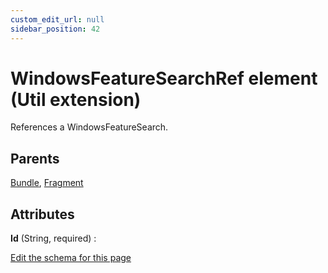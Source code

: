 ```yaml
---
custom_edit_url: null
sidebar_position: 42
---
```

# WindowsFeatureSearchRef element (Util extension)
References a WindowsFeatureSearch.

## Parents
[Bundle](../wxs/bundle.md), [Fragment](../wxs/fragment.md)

## Attributes
**Id** (String, required)
  : 


[Edit the schema for this page](https://github.com/wixtoolset/web/blob/master/src/xsd4/util.xsd)